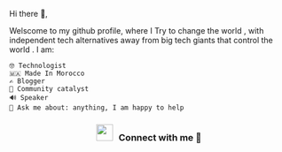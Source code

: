Hi there 👋,

Welscome to my github profile, where I Try to change the world , with independent tech alternatives away from big tech giants that control the world . 
I am:

         
    🤓 Technologist
    🇲🇦 Made In Morocco
    ✍️ Blogger
    🦞 Community catalyst
    🔊 Speaker
    💬 Ask me about: anything, I am happy to help


<h3 align="center" > <img src="https://media.giphy.com/media/iY8CRBdQXODJSCERIr/giphy.gif" width="30" height="30" style="margin-right: 10px;">Connect with me 🤝 </h3>
